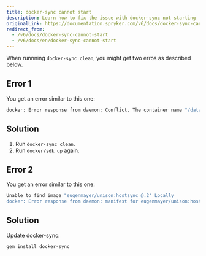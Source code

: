 ```yaml
---
title: docker-sync cannot start
description: Learn how to fix the issue with docker-sync not starting
originalLink: https://documentation.spryker.com/v6/docs/docker-sync-cannot-start
redirect_from:
  - /v6/docs/docker-sync-cannot-start
  - /v6/docs/en/docker-sync-cannot-start
---
```


When runnning `docker-sync clean`, you might get two erros as described below.

## Error 1
You get an error similar to this one:

```bash
docker: Error response from daemon: Conflict. The container name "/data-sync" is already in use by container "47dd708a7a7f9550390432289bd85fe0e4491b080748fcbba7ddb3331de2c7e7". You have to remove (or rename) that container to be able to reuse that name.
```

## Solution
1. Run `docker-sync clean`.
2. Run `docker/sdk up` again.


## Error 2
You get an error similar to this one:
```bash
Unable to find image "eugenmayer/unison:hostsync_@.2' Locally
docker: Error response from daemon: manifest for eugenmayer/unison:hostsync_@.2 not found: manifest unknown: manifest unknown.
```
## Solution
Update docker-sync:
```bash
gem install docker-sync
```
